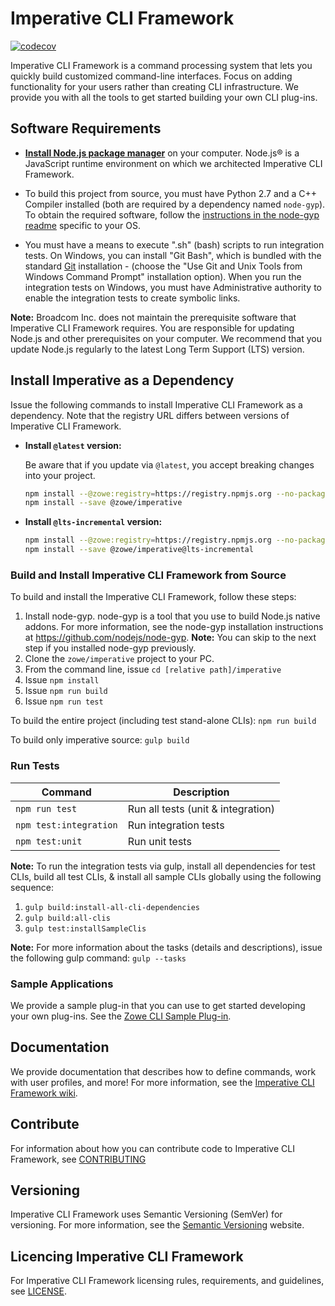 # Imperative CLI Framework

[![codecov](https://codecov.io/gh/zowe/imperative/branch/master/graph/badge.svg)](https://codecov.io/gh/zowe/imperative)

Imperative CLI Framework is a command processing system that lets you quickly build customized command-line interfaces. Focus on adding functionality for your users rather than creating CLI infrastructure. We provide you with all the tools to get started building your own CLI plug-ins.

## Software Requirements

- [**Install Node.js package manager**](https://nodejs.org/en/download/package-manager) on your computer. Node.js® is a JavaScript runtime environment on which we architected Imperative CLI Framework.

- To build this project from source, you must have Python 2.7 and a C++ Compiler installed (both are required by a dependency named `node-gyp`). To obtain the required software, follow the [instructions in the node-gyp readme](https://github.com/nodejs/node-gyp#installation) specific to your OS. 

- You must have a means to execute ".sh" (bash) scripts to run integration tests. On Windows, you can install "Git Bash", which is bundled with the standard [Git](https://git-scm.com/downloads) installation - (choose the "Use Git and Unix Tools from Windows Command Prompt" installation option). When you run the integration tests on Windows, you must have Administrative authority to enable the integration tests to create symbolic links.

**Note:** Broadcom Inc. does not maintain the prerequisite software that Imperative CLI Framework requires. You are responsible for updating Node.js and other prerequisites on your computer. We recommend that you update Node.js regularly to the latest Long Term Support (LTS) version.

## Install Imperative as a Dependency

Issue the following commands to install Imperative CLI Framework as a dependency. Note that the registry URL differs between versions of Imperative CLI Framework.

- **Install `@latest` version:**

    Be aware that if you update via `@latest`, you accept breaking changes into your project.

    ``` bash
    npm install --@zowe:registry=https://registry.npmjs.org --no-package-lock --force
    npm install --save @zowe/imperative
    ```

- **Install `@lts-incremental` version:**

    ``` bash
    npm install --@zowe:registry=https://registry.npmjs.org --no-package-lock --force
    npm install --save @zowe/imperative@lts-incremental
    ```


### Build and Install Imperative CLI Framework from Source
To build and install the Imperative CLI Framework, follow these steps:

1. Install node-gyp. node-gyp is a tool that you use to build Node.js native addons. For more information, see the node-gyp installation instructions at https://github.com/nodejs/node-gyp.
**Note:** You can skip to the next step if you installed node-gyp previously.
1. Clone the `zowe/imperative` project to your PC.
2. From the command line, issue `cd [relative path]/imperative`
3. Issue `npm install`
4. Issue `npm run build`
5. Issue `npm run test`

To build the entire project (including test stand-alone CLIs):
`npm run build`

To build only imperative source:
`gulp build`

### Run Tests
Command | Description
--- | ---
`npm run test` | Run all tests (unit & integration)
`npm test:integration` | Run integration tests
`npm test:unit` | Run unit tests

**Note:** To run the integration tests via gulp, install all dependencies for test CLIs, build all test CLIs, & install all sample CLIs globally using the following sequence:
1. `gulp build:install-all-cli-dependencies`
2. `gulp build:all-clis`
3. `gulp test:installSampleClis`

 **Note:** For more information about the tasks (details and descriptions), issue the following gulp command:
 `gulp --tasks`

### Sample Applications

We provide a sample plug-in that you can use to get started developing your own plug-ins. See the [Zowe CLI Sample Plug-in](https://github.com/zowe/zowe-cli-sample-plugin).

## Documentation
We provide documentation that describes how to define commands, work with user profiles, and more! For more information, see the [Imperative CLI Framework wiki](https://github.com/zowe/imperative/wiki).

## Contribute
For information about how you can contribute code to Imperative CLI Framework, see [CONTRIBUTING](CONTRIBUTING.md)

## Versioning
Imperative CLI Framework uses Semantic Versioning (SemVer) for versioning. For more information, see the [Semantic Versioning](https://semver.org/) website.

## Licencing Imperative CLI Framework
For Imperative CLI Framework licensing rules, requirements, and guidelines, see [LICENSE](LICENSE).